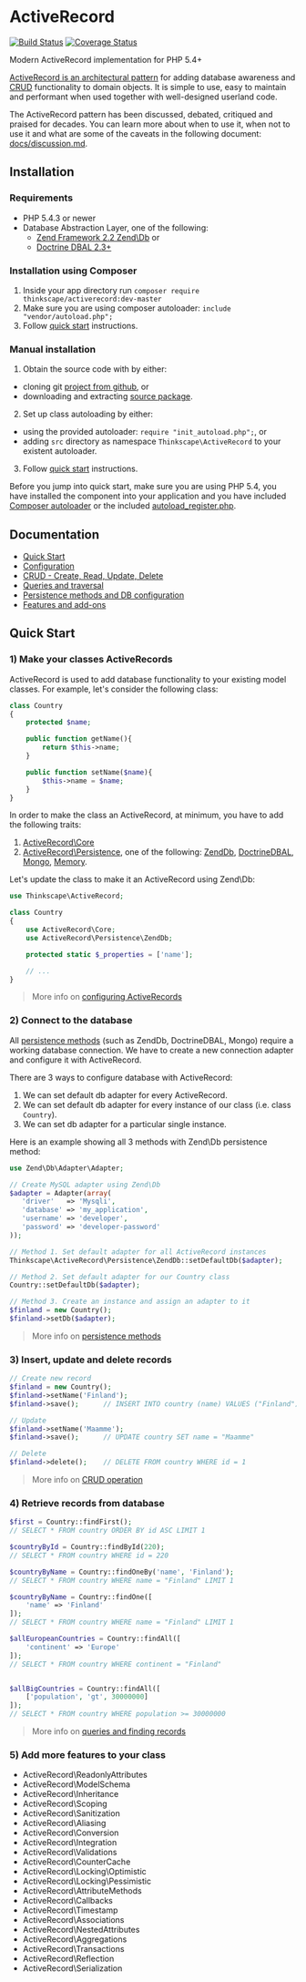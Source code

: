 ActiveRecord
==============
[![Build Status](https://api.travis-ci.org/Thinkscape/ActiveRecord.png?branch=master)](http://travis-ci.org/Thinkscape/ActiveRecord)
[![Coverage Status](https://coveralls.io/repos/Thinkscape/ActiveRecord/badge.png)](https://coveralls.io/r/Thinkscape/ActiveRecord)

Modern ActiveRecord implementation for PHP 5.4+

[ActiveRecord is an architectural pattern](https://en.wikipedia.org/wiki/Active_record_pattern) for adding
database awareness and [CRUD](https://en.wikipedia.org/wiki/CRUD) functionality to domain objects. It is 
simple to use, easy to maintain and performant when used together with well-designed userland code.

The ActiveRecord pattern has been discussed, debated, critiqued and praised for decades. You can learn more
about when to use it, when not to use it and what are some of the caveats in the following document: 
[docs/discussion.md](docs/discussion.md).

## Installation
### Requirements

  * PHP 5.4.3 or newer
  * Database Abstraction Layer, one of the following:
    * [Zend Framework 2.2 Zend\Db](https://github.com/zendframework/zf2) or
    * [Doctrine DBAL 2.3+](https://github.com/doctrine/dbal)

### Installation using Composer

 1. Inside your app directory run `composer require thinkscape/activerecord:dev-master`
 2. Make sure you are using composer autoloader: `include "vendor/autoload.php";`
 3. Follow [quick start](#quick-start) instructions.

### Manual installation
 
 1. Obtain the source code with by either:
   * cloning git [project from github](https://github.com/Thinkscape/ActiveRecord.git), or
   * downloading and extracting [source package](https://github.com/Thinkscape/ActiveRecord/archive/master.zip).
 2. Set up class autoloading by either:
   * using the provided autoloader: `require "init_autoload.php";`, or
   * adding `src` directory as namespace `Thinkscape\ActiveRecord` to your existent autoloader.
 3. Follow [quick start](#quick-start) instructions.

Before you jump into quick start, make sure you are using PHP 5.4, you have installed the component into
your application and you have included [Composer autoloader](../README.md#installation-using-composer) or
the included [autoload_register.php](../README.md#manual-installation).

## Documentation

 * [Quick Start](#quick-start)
 * [Configuration](docs/config.md)
 * [CRUD - Create, Read, Update, Delete](docs/CRUD.md)
 * [Queries and traversal](docs/queries.md)
 * [Persistence methods and DB configuration](docs/persistence.md)
 * [Features and add-ons](docs/features.md)

## Quick Start

### 1) Make your classes ActiveRecords

ActiveRecord is used to add database functionality to your existing model classes. For example, let's consider
the following class:

````php
class Country
{
    protected $name;

    public function getName(){
        return $this->name;
    }

    public function setName($name){
        $this->name = $name;
    }
}
````

In order to make the class an ActiveRecord, at minimum, you have to add the following traits:

 1. [ActiveRecord\Core](../src/Thinkscape/ActiveRecord/Core.php)
 2. [ActiveRecord\Persistence](../src/Thinkscape/ActiveRecord/Persistence), one of the following:
    [ZendDb](../src/Thinkscape/ActiveRecord/Persistence/ZendDb.php),
    [DoctrineDBAL](../src/Thinkscape/ActiveRecord/Persistence/DoctrineDBAL.php),
    [Mongo](../src/Thinkscape/ActiveRecord/Persistence/Mongo.php),
    [Memory](../src/Thinkscape/ActiveRecord/Persistence/Mongo.php).

Let's update the class to make it an ActiveRecord using Zend\Db:

````php
use Thinkscape\ActiveRecord;

class Country
{
    use ActiveRecord\Core;
    use ActiveRecord\Persistence\ZendDb;

    protected static $_properties = ['name'];

    // ...
}
````

> More info on [configuring ActiveRecords](docs/config.md)


### 2) Connect to the database

All [persistence methods](persistence.md) (such as ZendDb, DoctrineDBAL, Mongo) require a working database connection.
We have to create a new connection adapter and configure it with ActiveRecord.

There are 3 ways to configure database with ActiveRecord:

 1. We can set default db adapter for every ActiveRecord.
 2. We can set default db adapter for every instance of our class (i.e. class `Country`).
 3. We can set db adapter for a particular single instance.

Here is an example showing all 3 methods with Zend\Db persistence method:

````php
use Zend\Db\Adapter\Adapter;

// Create MySQL adapter using Zend\Db
$adapter = Adapter(array(
   'driver'   => 'Mysqli',
   'database' => 'my_application',
   'username' => 'developer',
   'password' => 'developer-password'
));

// Method 1. Set default adapter for all ActiveRecord instances
Thinkscape\ActiveRecord\Persistence\ZendDb::setDefaultDb($adapter);

// Method 2. Set default adapter for our Country class
Country::setDefaultDb($adapter);

// Method 3. Create an instance and assign an adapter to it
$finland = new Country();
$finland->setDb($adapter);
````

> More info on [persistence methods](docs/persistence.md)

### 3) Insert, update and delete records

````php
// Create new record
$finland = new Country();
$finland->setName('Finland');
$finland->save();      // INSERT INTO country (name) VALUES ("Finland")

// Update
$finland->setName('Maamme');
$finland->save();      // UPDATE country SET name = "Maamme"

// Delete
$finland->delete();    // DELETE FROM country WHERE id = 1
````

> More info on [CRUD operation](docs/CRUD.md)

### 4) Retrieve records from database

````php
$first = Country::findFirst();
// SELECT * FROM country ORDER BY id ASC LIMIT 1

$countryById = Country::findById(220);
// SELECT * FROM country WHERE id = 220

$countryByName = Country::findOneBy('name', 'Finland');
// SELECT * FROM country WHERE name = "Finland" LIMIT 1

$countryByName = Country::findOne([
    'name' => 'Finland'
]);
// SELECT * FROM country WHERE name = "Finland" LIMIT 1

$allEuropeanCountries = Country::findAll([
    'continent' => 'Europe'
]);
// SELECT * FROM country WHERE continent = "Finland"


$allBigCountries = Country::findAll([
    ['population', 'gt', 30000000]
]);
// SELECT * FROM country WHERE population >= 30000000

````
> More info on [queries and finding records](docs/queries.md)

### 5) Add more features to your class

 * ActiveRecord\ReadonlyAttributes
 * ActiveRecord\ModelSchema
 * ActiveRecord\Inheritance
 * ActiveRecord\Scoping
 * ActiveRecord\Sanitization
 * ActiveRecord\Aliasing
 * ActiveRecord\Conversion
 * ActiveRecord\Integration
 * ActiveRecord\Validations
 * ActiveRecord\CounterCache
 * ActiveRecord\Locking\Optimistic
 * ActiveRecord\Locking\Pessimistic
 * ActiveRecord\AttributeMethods
 * ActiveRecord\Callbacks
 * ActiveRecord\Timestamp
 * ActiveRecord\Associations
 * ActiveRecord\NestedAttributes
 * ActiveRecord\Aggregations
 * ActiveRecord\Transactions
 * ActiveRecord\Reflection
 * ActiveRecord\Serialization